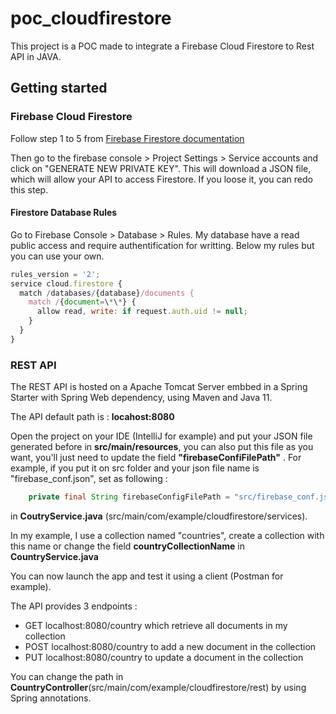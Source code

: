 # poc_cloudfirestore

This project is a POC made to integrate a Firebase Cloud Firestore to Rest API in JAVA.

## Getting started

### Firebase Cloud Firestore 

Follow step 1 to 5 from [Firebase Firestore documentation](https://firebase.google.com/docs/firestore/quickstart)

Then go to the firebase console > Project Settings > Service accounts and click on "GENERATE NEW PRIVATE KEY". This will download a JSON file, which will allow your API to access Firestore. If you loose it, you can redo this step.

#### Firestore Database Rules

Go to Firebase Console > Database > Rules.
My database have a read public access and require authentification for writting.
Below my rules but you can use your own.

```javascript
rules_version = '2'; 
service cloud.firestore {
  match /databases/{database}/documents {
    match /{document=\*\*} {
      allow read, write: if request.auth.uid != null;
    }
  }
}
```



### REST API

The REST API is hosted on a Apache Tomcat Server embbed in a Spring Starter with Spring Web dependency, using Maven and Java 11.

The API default path is : **locahost:8080**

Open the project on your IDE (IntelliJ for example) and put your JSON file generated before in **src/main/resources**, you can also put this file as you want, you'll just need to update the field **"firebaseConfiFilePath"** .
For example, if you put it on src folder and your json file name is "firebase_conf.json", set as following :
```java
    private final String firebaseConfigFilePath = "src/firebase_conf.json"
```

in **CoutryService.java** (src/main/com/example/cloudfirestore/services).

In my example, I use a collection named "countries", create a collection with this name or change the field **countryCollectionName** in **CountryService.java**

You can now launch the app and test it using a client (Postman for example).

The API provides 3 endpoints :
 - GET localhost:8080/country which retrieve all documents in my collection
 - POST localhost:8080/country to add a new document in the collection
- PUT localhost:8080/country to update a document in the collection

You can change the path in **CountryController**(src/main/com/example/cloudfirestore/rest) by using Spring annotations.
